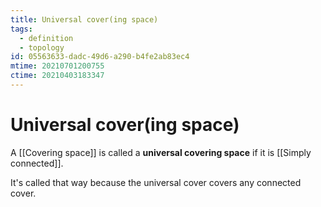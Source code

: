 ```yaml
---
title: Universal cover(ing space)
tags:
  - definition
  - topology
id: 05563633-dadc-49d6-a290-b4fe2ab83ec4
mtime: 20210701200755
ctime: 20210403183347
---
```


# Universal cover(ing space)

A [[Covering space]] is called a **universal covering space** if it is [[Simply connected]].

It's called that way because the universal cover covers any connected cover.
